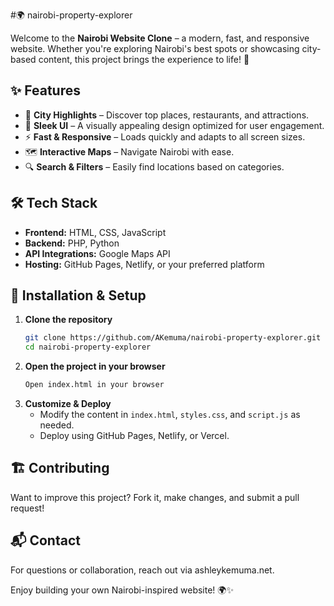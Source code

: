 #🌍 nairobi-property-explorer 

Welcome to the **Nairobi Website Clone** – a modern, fast, and responsive website. Whether you're exploring Nairobi's best spots or showcasing city-based content, this project brings the experience to life! 🚀

## ✨ Features
- 🌆 **City Highlights** – Discover top places, restaurants, and attractions.
- 🎨 **Sleek UI** – A visually appealing design optimized for user engagement.
- ⚡ **Fast & Responsive** – Loads quickly and adapts to all screen sizes.
- 🗺 **Interactive Maps** – Navigate Nairobi with ease.
- 🔍 **Search & Filters** – Easily find locations based on categories.

## 🛠 Tech Stack
- **Frontend:** HTML, CSS, JavaScript
- **Backend:** PHP, Python 
- **API Integrations:** Google Maps API 
- **Hosting:** GitHub Pages, Netlify, or your preferred platform

## 🚀 Installation & Setup
1. **Clone the repository**
   ```bash
   git clone https://github.com/AKemuma/nairobi-property-explorer.git
   cd nairobi-property-explorer
   ```
2. **Open the project in your browser**
   ```bash
   Open index.html in your browser
   ```
3. **Customize & Deploy**
   - Modify the content in `index.html`, `styles.css`, and `script.js` as needed.
   - Deploy using GitHub Pages, Netlify, or Vercel.

## 🏗 Contributing
Want to improve this project? Fork it, make changes, and submit a pull request! 

## 📬 Contact
For questions or collaboration, reach out via ashleykemuma.net.

Enjoy building your own Nairobi-inspired website! 🌍✨
